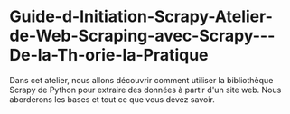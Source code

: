 # Guide-d-Initiation-Scrapy-Atelier-de-Web-Scraping-avec-Scrapy---De-la-Th-orie-la-Pratique
Dans cet atelier, nous allons découvrir comment utiliser la bibliothèque Scrapy de Python pour extraire des données à partir d'un site web. Nous aborderons les bases et tout ce que vous devez savoir.
